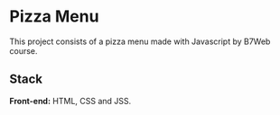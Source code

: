 # Pizza Menu

This project consists of a pizza menu made with Javascript by B7Web course.

## Stack

**Front-end:** HTML, CSS and JSS.
